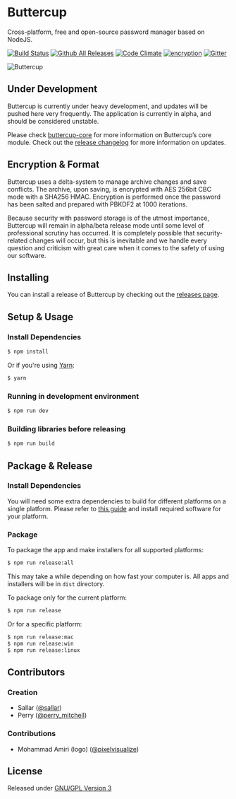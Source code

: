 # Buttercup
Cross-platform, free and open-source password manager based on NodeJS.

[![Build Status](https://travis-ci.org/buttercup-pw/buttercup.svg?branch=master)](https://travis-ci.org/buttercup-pw/buttercup) [![Github All Releases](https://img.shields.io/github/downloads/buttercup-pw/buttercup/total.svg)](https://github.com/buttercup-pw/buttercup/releases) [![Code Climate](https://codeclimate.com/github/buttercup-pw/buttercup/badges/gpa.svg)](https://codeclimate.com/github/buttercup-pw/buttercup) [![encryption](https://img.shields.io/badge/Encryption-AES%20256%20CBC-red.svg)](https://tools.ietf.org/html/rfc3602) [![Gitter](https://img.shields.io/gitter/room/buttercup-cpre/buttercup.svg)](https://gitter.im/buttercup-pw/buttercup)

![Buttercup](https://dl.dropboxusercontent.com/u/16657557/Works/Buttercup/screen.png)

## Under Development
Buttercup is currently under heavy development, and updates will be pushed here very frequently.
The application is currently in alpha, and should be considered unstable.

Please check [buttercup-core](https://github.com/perry-mitchell/buttercup-core) for more information on Buttercup’s core module. Check out the [release changelog](CHANGELOG.md) for more information on updates.

## Encryption & Format
Buttercup uses a delta-system to manage archive changes and save conflicts. The archive, upon saving, is encrypted with AES 256bit CBC mode with a SHA256 HMAC. Encryption is performed once the password has been salted and prepared with PBKDF2 at 1000 iterations.

Because security with password storage is of the utmost importance, Buttercup will remain in alpha/beta release mode until some level of professional scrutiny has occurred. It is completely possible that security-related changes will occur, but this is inevitable and we handle every question and criticism with great care when it comes to the safety of using our software.

## Installing
You can install a release of Buttercup by checking out the [releases page](https://github.com/buttercup-pw/buttercup/releases).

## Setup & Usage
### Install Dependencies
``` bash
$ npm install
```
Or if you're using [Yarn](https://github.com/yarnpkg/yarn):

``` bash
$ yarn
``` 

### Running in development environment
``` bash
$ npm run dev
```

### Building libraries before releasing
```bash
$ npm run build
```

## Package & Release

### Install Dependencies
You will need some extra dependencies to build for different platforms on a single platform. Please refer to [this guide](https://github.com/electron-userland/electron-builder/wiki/Multi-Platform-Build) and install required software for your platform. 

### Package
To package the app and make installers for all supported platforms:

``` bash
$ npm run release:all
```
This may take a while depending on how fast your computer is. All apps and installers will be in `dist` directory.

To package only for the current platform:

``` bash
$ npm run release
```

Or for a specific platform: 
``` bash
$ npm run release:mac
$ npm run release:win
$ npm run release:linux
```

## Contributors
### Creation
 * Sallar ([@sallar](https://twitter.com/sallar))
 * Perry ([@perry_mitchell](https://twitter.com/perry_mitchell))

### Contributions
 * Mohammad Amiri (logo) ([@pixelvisualize](https://twitter.com/pixelvisualize))

## License
Released under [GNU/GPL Version 3](LICENSE)
